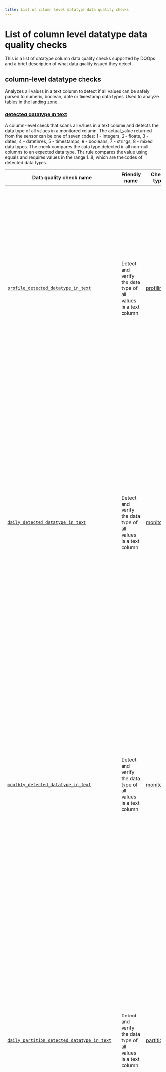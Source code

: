 ```yaml
---
title: List of column level datatype data quality checks
---
```

# List of column level datatype data quality checks

This is a list of datatype column data quality checks supported by DQOps and a brief description of what data quality issued they detect.




## column-level datatype checks
Analyzes all values in a text column to detect if all values can be safely parsed to numeric, boolean, date or timestamp data types. Used to analyze tables in the landing zone.

### [detected datatype in text](./detected-datatype-in-text.md)
A column-level check that scans all values in a text column and detects the data type of all values in a monitored column. The actual_value returned from the sensor can be one of seven codes: 1 - integers, 2 - floats, 3 - dates, 4 - datetimes, 5 - timestamps, 6 - booleans, 7 - strings, 8 - mixed data types.
 The check compares the data type detected in all non-null columns to an expected data type. The rule compares the value using equals and requires values in the range 1..8, which are the codes of detected data types.


| Data quality check name | Friendly name | Check type | Description | Standard |
|-------------------------|---------------|------------|-------------|----------|
|[<span class="no-wrap-code">`profile_detected_datatype_in_text`</span>](./detected-datatype-in-text.md#profile-detected-datatype-in-text)|Detect and verify the data type of all values in a text column|[profiling](../../../dqo-concepts/definition-of-data-quality-checks/data-profiling-checks.md)|Detects the data type of text values stored in the column. The sensor returns the code of the detected type of column data: 1 - integers, 2 - floats, 3 - dates, 4 - datetimes, 5 - timestamps, 6 - booleans, 7 - strings, 8 - mixed data types. Raises a data quality issue when the detected data type does not match the expected data type.|:material-check-bold:|
|[<span class="no-wrap-code">`daily_detected_datatype_in_text`</span>](./detected-datatype-in-text.md#daily-detected-datatype-in-text)|Detect and verify the data type of all values in a text column|[monitoring](../../../dqo-concepts/definition-of-data-quality-checks/data-observability-monitoring-checks.md)|Detects the data type of text values stored in the column. The sensor returns the code of the detected type of column data: 1 - integers, 2 - floats, 3 - dates, 4 - datetimes, 5 - timestamps, 6 - booleans, 7 - strings, 8 - mixed data types. Raises a data quality issue when the detected data type does not match the expected data type. Stores the most recent captured value for each day when the data quality check was evaluated.|:material-check-bold:|
|[<span class="no-wrap-code">`monthly_detected_datatype_in_text`</span>](./detected-datatype-in-text.md#monthly-detected-datatype-in-text)|Detect and verify the data type of all values in a text column|[monitoring](../../../dqo-concepts/definition-of-data-quality-checks/data-observability-monitoring-checks.md)|Detects the data type of text values stored in the column. The sensor returns the code of the detected type of column data: 1 - integers, 2 - floats, 3 - dates, 4 - datetimes, 5 - timestamps, 6 - booleans, 7 - strings, 8 - mixed data types. Raises a data quality issue when the detected data type does not match the expected data type. Stores the most recent check result for each month when the data quality check was evaluated.|:material-check-bold:|
|[<span class="no-wrap-code">`daily_partition_detected_datatype_in_text`</span>](./detected-datatype-in-text.md#daily-partition-detected-datatype-in-text)|Detect and verify the data type of all values in a text column|[partitioned](../../../dqo-concepts/definition-of-data-quality-checks/partition-checks.md)|Detects the data type of text values stored in the column. The sensor returns the code of the detected type of column data: 1 - integers, 2 - floats, 3 - dates, 4 - datetimes, 5 - timestamps, 6 - booleans, 7 - strings, 8 - mixed data types. Raises a data quality issue when the detected data type does not match the expected data type. Stores a separate data quality check result for each daily partition.|:material-check-bold:|
|[<span class="no-wrap-code">`monthly_partition_detected_datatype_in_text`</span>](./detected-datatype-in-text.md#monthly-partition-detected-datatype-in-text)|Detect and verify the data type of all values in a text column|[partitioned](../../../dqo-concepts/definition-of-data-quality-checks/partition-checks.md)|Detects the data type of text values stored in the column. The sensor returns the code of the detected type of column data: 1 - integers, 2 - floats, 3 - dates, 4 - datetimes, 5 - timestamps, 6 - booleans, 7 - strings, 8 - mixed data types. Raises a data quality issue when the detected data type does not match the expected data type. Stores a separate data quality check result for each monthly partition.|:material-check-bold:|



### [detected datatype in text changed](./detected-datatype-in-text-changed.md)
A column-level check that scans all values in a text column, finds the right data type and detects when the desired data type changes.
 The actual_value returned from the sensor can be one of seven codes: 1 - integers, 2 - floats, 3 - dates, 4 - datetimes, 5 - timestamps, 6 - booleans, 7 - strings, 8 - mixed data types.
 The check compares the data type detected during the current run to the last known data type detected during a previous run.
 For daily monitoring checks, it compares the value to yesterday&#x27;s value (or an earlier date).
 For partitioned checks, it compares the current data type to the data type in the previous daily or monthly partition. The last partition with data is used for comparison.


| Data quality check name | Friendly name | Check type | Description | Standard |
|-------------------------|---------------|------------|-------------|----------|
|[<span class="no-wrap-code">`profile_detected_datatype_in_text_changed`</span>](./detected-datatype-in-text-changed.md#profile-detected-datatype-in-text-changed)|Detect a change of the data type of all values in a text column|[profiling](../../../dqo-concepts/definition-of-data-quality-checks/data-profiling-checks.md)|Detects that the data type of texts stored in a text column has changed since the last verification. The sensor returns the detected data type of a column: 1 - integers, 2 - floats, 3 - dates, 4 - datetimes, 5 - timestamps, 6 - booleans, 7 - strings, 8 - mixed data types.|:material-check-bold:|
|[<span class="no-wrap-code">`daily_detected_datatype_in_text_changed`</span>](./detected-datatype-in-text-changed.md#daily-detected-datatype-in-text-changed)|Detect a change of the data type of all values in a text column|[monitoring](../../../dqo-concepts/definition-of-data-quality-checks/data-observability-monitoring-checks.md)|Detects that the data type of texts stored in a text column has changed since the last verification. The sensor returns the detected type of column data: 1 - integers, 2 - floats, 3 - dates, 4 - datetimes, 5 - timestamps, 6 - booleans, 7 - strings, 8 - mixed data types. Stores the most recent captured value for each day when the data quality check was evaluated.|:material-check-bold:|
|[<span class="no-wrap-code">`monthly_detected_datatype_in_text_changed`</span>](./detected-datatype-in-text-changed.md#monthly-detected-datatype-in-text-changed)|Detect a change of the data type of all values in a text column|[monitoring](../../../dqo-concepts/definition-of-data-quality-checks/data-observability-monitoring-checks.md)|Detects that the data type of texts stored in a text column has changed since the last verification. The sensor returns the detected type of column data: 1 - integers, 2 - floats, 3 - dates, 4 - datetimes, 5 - timestamps, 6 - booleans, 7 - strings, 8 - mixed data types. Stores the most recent captured value for each day when the data quality check was evaluated.|:material-check-bold:|
|[<span class="no-wrap-code">`daily_partition_detected_datatype_in_text_changed`</span>](./detected-datatype-in-text-changed.md#daily-partition-detected-datatype-in-text-changed)|Detect a change of the data type of all values in a text column|[partitioned](../../../dqo-concepts/definition-of-data-quality-checks/partition-checks.md)|Detects that the data type of texts stored in a text column has changed when compared to an earlier not empty partition. The sensor returns the detected type of column data: 1 - integers, 2 - floats, 3 - dates, 4 - datetimes, 5 - timestamps, 6 - booleans, 7 - strings, 8 - mixed data types. Stores a separate data quality check result for each daily partition.|:material-check-bold:|
|[<span class="no-wrap-code">`monthly_partition_detected_datatype_in_text_changed`</span>](./detected-datatype-in-text-changed.md#monthly-partition-detected-datatype-in-text-changed)|Detect a change of the data type of all values in a text column|[partitioned](../../../dqo-concepts/definition-of-data-quality-checks/partition-checks.md)|Detects that the data type of texts stored in a text column has changed when compared to an earlier not empty partition. The sensor returns the detected type of column data: 1 - integers, 2 - floats, 3 - dates, 4 - datetimes, 5 - timestamps, 6 - booleans, 7 - strings, 8 - mixed data types. Stores a separate data quality check result for each monthly partition.|:material-check-bold:|







